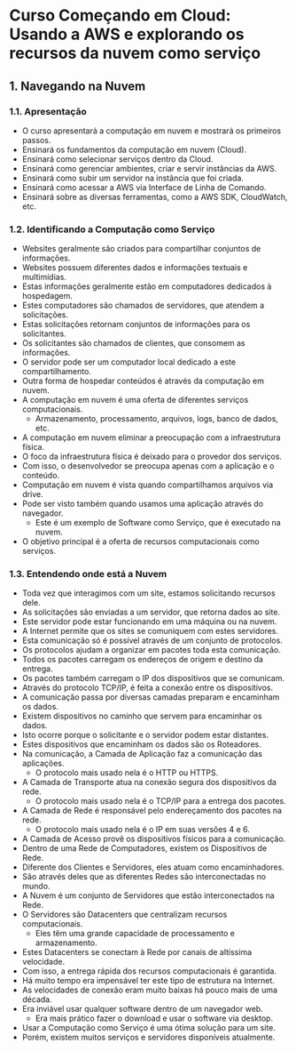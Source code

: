 # Curso Começando em Cloud: Usando a AWS e explorando os recursos da nuvem como serviço

## 1. Navegando na Nuvem

### 1.1. Apresentação
- O curso apresentará a computação em nuvem e mostrará os primeiros passos.
- Ensinará os fundamentos da computação em nuvem (Cloud).
- Ensinará como selecionar serviços dentro da Cloud.
- Ensinará como gerenciar ambientes, criar e servir instâncias da AWS.
- Ensinará como subir um servidor na instância que foi criada.
- Ensinará como acessar a AWS via Interface de Linha de Comando.
- Ensinará sobre as diversas ferramentas, como a AWS SDK, CloudWatch, etc.

### 1.2. Identificando a Computação como Serviço
- Websites geralmente são criados para compartilhar conjuntos de informações.
- Websites possuem diferentes dados e informações textuais e multimídias.
- Estas informações geralmente estão em computadores dedicados à hospedagem.
- Estes computadores são chamados de servidores, que atendem a solicitações.
- Estas solicitações retornam conjuntos de informações para os solicitantes.
- Os solicitantes são chamados de clientes, que consomem as informações.
- O servidor pode ser um computador local dedicado a este compartilhamento.
- Outra forma de hospedar conteúdos é através da computação em nuvem.
- A computação em nuvem é uma oferta de diferentes serviços computacionais.
	- Armazenamento, processamento, arquivos, logs, banco de dados, etc.
- A computação em nuvem eliminar a preocupação com a infraestrutura física.
- O foco da infraestrutura física é deixado para o provedor dos serviços.
- Com isso, o desenvolvedor se preocupa apenas com a aplicação e o conteúdo.
- Computação em nuvem é vista quando compartilhamos arquivos via drive.
- Pode ser visto também quando usamos uma aplicação através do navegador.
	- Este é um exemplo de Software como Serviço, que é executado na nuvem.
- O objetivo principal é a oferta de recursos computacionais como serviços.

### 1.3. Entendendo onde está a Nuvem
- Toda vez que interagimos com um site, estamos solicitando recursos dele.
- As solicitações são enviadas a um servidor, que retorna dados ao site.
- Este servidor pode estar funcionando em uma máquina ou na nuvem.
- A Internet permite que os sites se comuniquem com estes servidores.
- Esta comunicação só é possível através de um conjunto de protocolos.
- Os protocolos ajudam a organizar em pacotes toda esta comunicação.
- Todos os pacotes carregam os endereços de origem e destino da entrega.
- Os pacotes também carregam o IP dos dispositivos que se comunicam.
- Através do protocolo TCP/IP, é feita a conexão entre os dispositivos.
- A comunicação passa por diversas camadas preparam e encaminham os dados.
- Existem dispositivos no caminho que servem para encaminhar os dados.
- Isto ocorre porque o solicitante e o servidor podem estar distantes.
- Estes dispositivos que encaminham os dados são os Roteadores.
- Na comunicação, a Camada de Aplicação faz a comunicação das aplicações.
	- O protocolo mais usado nela é o HTTP ou HTTPS.
- A Camada de Transporte atua na conexão segura dos dispositivos da rede.
	- O protocolo mais usado nela é o TCP/IP para a entrega dos pacotes.
- A Camada de Rede é responsável pelo endereçamento dos pacotes na rede.
	- O protocolo mais usado nela é o IP em suas versões 4 e 6.
- A Camada de Acesso provê os dispositivos físicos para a comunicação.
- Dentro de uma Rede de Computadores, existem os Dispositivos de Rede.
- Diferente dos Clientes e Servidores, eles atuam como encaminhadores.
- São através deles que as diferentes Redes são interconectadas no mundo.
- A Nuvem é um conjunto de Servidores que estão interconectados na Rede.
- O Servidores são Datacenters que centralizam recursos computacionais.
	- Eles têm uma grande capacidade de processamento e armazenamento.
- Estes Datacenters se conectam à Rede por canais de altíssima velocidade.
- Com isso, a entrega rápida dos recursos computacionais é garantida.
- Há muito tempo era impensável ter este tipo de estrutura na Internet.
- As velocidades de conexão eram muito baixas há pouco mais de uma década.
- Era inviável usar qualquer software dentro de um navegador web.
	- Era mais prático fazer o download e usar o software via desktop.
- Usar a Computação como Serviço é uma ótima solução para um site.
- Porém, existem muitos serviços e servidores disponíveis atualmente.
